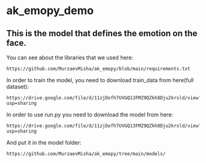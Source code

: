 # ak_emopy_demo

## This is the model that defines the emotion on the face.

You can see about the libraries that we used here:

    https://github.com/MurzaevMisha/ak_emopy/blob/main/requirements.txt

In order to train the model, you need to download train_data from here(full dataset):

    https://drive.google.com/file/d/11zjDofh7UVGQ13FMZ9QZkh8Dju2krsld/view?usp=sharing

In order to use run.py you need to download the model from here:

    https://drive.google.com/file/d/11zjDofh7UVGQ13FMZ9QZkh8Dju2krsld/view?usp=sharing

And put it in the model folder:

    https://github.com/MurzaevMisha/ak_emopy/tree/main/models/

